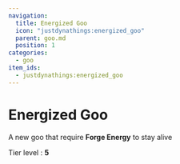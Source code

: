 ```yaml
---
navigation:
  title: Energized Goo
  icon: "justdynathings:energized_goo"
  parent: goo.md
  position: 1
categories:
  - goo
item_ids:
  - justdynathings:energized_goo
---
```


# Energized Goo

A new goo that require **Forge Energy** to stay alive

Tier level : **5**

<BlockImage id="justdynathings:energized_goo" scale="4.0" p:alive="false"/>
<BlockImage id="justdynathings:energized_goo" scale="4.0" p:alive="true"/>

<RecipeFor id="justdynathings:energized_goo" />
